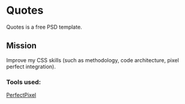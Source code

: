 # Quotes
Quotes is a free PSD template.

## Mission
Improve my CSS skills (such as methodology, code architecture, pixel perfect integration).

### Tools used:
[PerfectPixel](https://chrome.google.com/webstore/detail/perfectpixel-by-welldonec/dkaagdgjmgdmbnecmcefdhjekcoceebi?hl=fr)
